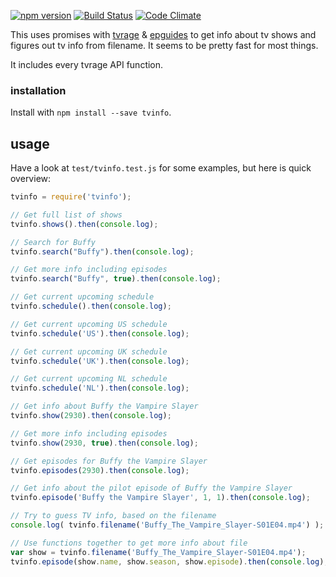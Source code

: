 [![npm version](https://badge.fury.io/js/tvinfo.svg)](http://badge.fury.io/js/tvinfo)
[![Build Status](https://travis-ci.org/konsumer/tvinfo.svg?branch=master)](https://travis-ci.org/konsumer/tvinfo)
[![Code Climate](https://codeclimate.com/github/konsumer/tvinfo/badges/gpa.svg)](https://codeclimate.com/github/konsumer/tvinfo)

This uses promises with [tvrage](http://tvrage.com) & [epguides](http://epguides.com/) to get info about tv shows and figures out tv info from filename. It seems to be pretty fast for most things.

It includes every tvrage API function.

### installation
Install with `npm install --save tvinfo`.

## usage

Have a look at `test/tvinfo.test.js` for some examples, but here is quick overview:

```javascript
tvinfo = require('tvinfo');

// Get full list of shows
tvinfo.shows().then(console.log);

// Search for Buffy
tvinfo.search("Buffy").then(console.log);

// Get more info including episodes
tvinfo.search("Buffy", true).then(console.log);

// Get current upcoming schedule
tvinfo.schedule().then(console.log);

// Get current upcoming US schedule
tvinfo.schedule('US').then(console.log);

// Get current upcoming UK schedule
tvinfo.schedule('UK').then(console.log);

// Get current upcoming NL schedule
tvinfo.schedule('NL').then(console.log);

// Get info about Buffy the Vampire Slayer
tvinfo.show(2930).then(console.log);

// Get more info including episodes
tvinfo.show(2930, true).then(console.log);

// Get episodes for Buffy the Vampire Slayer
tvinfo.episodes(2930).then(console.log);

// Get info about the pilot episode of Buffy the Vampire Slayer
tvinfo.episode('Buffy the Vampire Slayer', 1, 1).then(console.log);

// Try to guess TV info, based on the filename
console.log( tvinfo.filename('Buffy_The_Vampire_Slayer-S01E04.mp4') );

// Use functions together to get more info about file
var show = tvinfo.filename('Buffy_The_Vampire_Slayer-S01E04.mp4');
tvinfo.episode(show.name, show.season, show.episode).then(console.log);
```